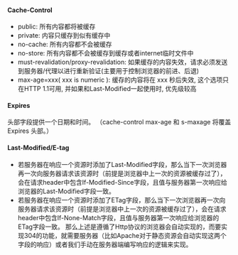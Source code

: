 #### Cache-Control
- public: 所有内容都将被缓存
- private: 内容只缓存到似有缓存中
- no-cache: 所有内容都不会被缓存
- no-store: 所有内容都不会被缓存到缓存或者internet临时文件中
- must-revalidation/proxy-revalidation: 如果缓存的内容失效，请求必须发送到服务器/代理以进行重新验证(主要用于控制浏览器的前进、后退)
- max-age=xxx( xxx is numeric ): 缓存的内容将在 xxx 秒后失效, 这个选项只在HTTP 1.1可用, 并如果和Last-Modified一起使用时, 优先级较高

#### Expires
头部字段提供一个日期和时间。
（cache-control max-age 和 s-maxage 将覆盖 Expires 头部。）

#### Last-Modified/E-tag
- 若服务器在响应一个资源时添加了Last-Modified字段，那么当下一次浏览器再一次向服务器请求该资源时（前提是浏览器中上一次的资源被缓存过了），会在请求header中包含If-Modified-Since字段，且值与服务器第一次响应给浏览器的Last-Modified字段一致。
- 若服务器在响应一个资源时添加了ETag字段，那么当下一次浏览器再一次向服务器请求该资源时（前提是浏览器中上一次的资源被缓存过了），会在请求header中包含If-None-Match字段，且值与服务器第一次响应给浏览器的ETag字段一致。
那么上述是遵循了Http协议的浏览器会自动实现的，而要实现304的功能，就需要服务器（比如Apache对于静态资源会自动实现这两个字段的响应）或者我们手动在服务器端编写响应的逻辑来实现。